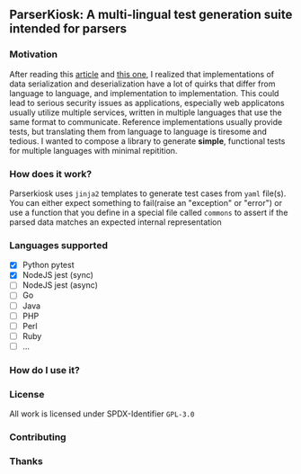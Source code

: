 ## ParserKiosk: A multi-lingual test generation suite intended for parsers

### Motivation
After reading this [article](https://seriot.ch/projects/parsing_json.html) and [this one](https://bishopfox.com/blog/json-interoperability-vulnerabilities), I realized that implementations of data serialization and deserialization have a lot of quirks that differ from language to language, and implementation to implementation. This could lead to serious security issues as applications, especially web applicatons usually utilize multiple services, written in multiple languages that use the same format to communicate. Reference implementations usually provide tests, but translating them from language to language is tiresome and tedious. I wanted to compose a library to generate **simple**, functional tests for multiple languages with minimal repitition. 

### How does it work?
Parserkiosk uses ``jinja2`` templates to generate test cases from ``yaml`` file(s). You can either expect something to fail(raise an "exception" or "error") or use a function that you define in a special file called ```commons``` to assert if the parsed data matches an expected internal representation

### Languages supported
- [x] Python pytest
- [x] NodeJS jest (sync)
- [ ] NodeJS jest (async)
- [ ] Go
- [ ] Java
- [ ] PHP
- [ ] Perl
- [ ] Ruby
- [ ] ...

### How do I use it?

### License
All work is licensed under SPDX-Identifier ```GPL-3.0```

### Contributing

### Thanks
